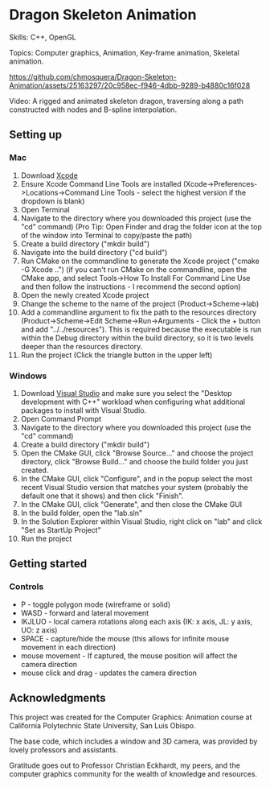 # Dragon Skeleton Animation
Skills: C++, OpenGL

Topics: Computer graphics, Animation, Key-frame animation, Skeletal animation.

https://github.com/chmosquera/Dragon-Skeleton-Animation/assets/25163297/20c958ec-f946-4dbb-9289-b4880c16f028

Video: A rigged and animated skeleton dragon, traversing along a path constructed with nodes and B-spline interpolation.

## Setting up
### Mac
1. Download [Xcode](https://itunes.apple.com/us/app/xcode/id497799835)
2. Ensure Xcode Command Line Tools are installed (Xcode->Preferences->Locations->Command Line Tools - select the highest version if the dropdown is blank)
3. Open Terminal
4. Navigate to the directory where you downloaded this project (use the "cd" command) (Pro Tip: Open Finder and drag the folder icon at the top of the window into Terminal to copy/paste the path)
5. Create a build directory ("mkdir build")
6. Navigate into the build directory ("cd build")
7. Run CMake on the commandline to generate the Xcode project ("cmake -G Xcode ..") (if you can't run CMake on the commandline, open the CMake app, and select Tools->How To Install For Command Line Use and then follow the instructions - I recommend the second option)
8. Open the newly created Xcode project
9. Change the scheme to the name of the project (Product->Scheme->lab)
10. Add a commandline argument to fix the path to the resources directory (Product->Scheme->Edit Scheme->Run->Arguments - Click the + button and add "../../resources"). This is required because the executable is run within the Debug directory within the build directory, so it is two levels deeper than the resources directory.
11. Run the project (Click the triangle button in the upper left)

### Windows
1. Download [Visual Studio](https://www.visualstudio.com/vs/) and make sure you select the "Desktop development with C++" workload when configuring what additional packages to install with Visual Studio.
2. Open Command Prompt
3. Navigate to the directory where you downloaded this project (use the "cd" command)
4. Create a build directory ("mkdir build")
5. Open the CMake GUI, click "Browse Source..." and choose the project directory, click "Browse Build..." and choose the build folder you just created.
6. In the CMake GUI, click "Configure", and in the popup select the most recent Visual Studio version that matches your system (probably the default one that it shows) and then click "Finish".
7. In the CMake GUI, click "Generate", and then close the CMake GUI
8. In the build folder, open the "lab.sln"
9. In the Solution Explorer within Visual Studio, right click on "lab" and click "Set as StartUp Project"
10. Run the project

## Getting started
### Controls
- P - toggle polygon mode (wireframe or solid)
- WASD - forward and lateral movement
- IKJLUO - local camera rotations along each axis (IK: x axis, JL: y axis, UO: z axis)
- SPACE - capture/hide the mouse (this allows for infinite mouse movement in each direction)
- mouse movement - If captured, the mouse position will affect the camera direction
- mouse click and drag - updates the camera direction

## Acknowledgments

This project was created for the Computer Graphics: Animation course at California Polytechnic State University, San Luis Obispo.

The base code, which includes a window and 3D camera, was provided by lovely professors and assistants.

Gratitude goes out to Professor Christian Eckhardt, my peers, and the computer graphics community for the wealth of knowledge and resources.
